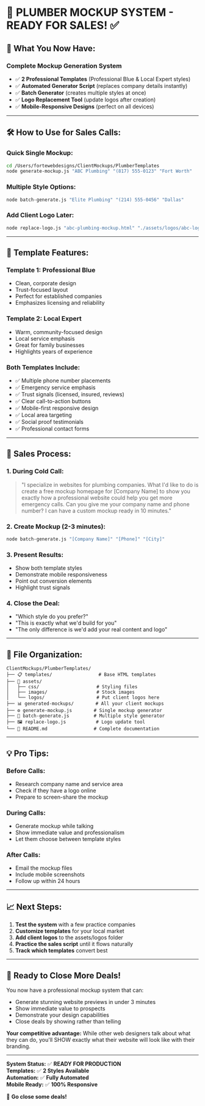 # 🎯 PLUMBER MOCKUP SYSTEM - READY FOR SALES! ✅

## 🚀 **What You Now Have:**

### **Complete Mockup Generation System**
- ✅ **2 Professional Templates** (Professional Blue & Local Expert styles)
- ✅ **Automated Generator Script** (replaces company details instantly)
- ✅ **Batch Generator** (creates multiple styles at once)
- ✅ **Logo Replacement Tool** (update logos after creation)
- ✅ **Mobile-Responsive Designs** (perfect on all devices)

---

## 🛠️ **How to Use for Sales Calls:**

### **Quick Single Mockup:**
```bash
cd /Users/fortewebdesigns/ClientMockups/PlumberTemplates
node generate-mockup.js "ABC Plumbing" "(817) 555-0123" "Fort Worth"
```

### **Multiple Style Options:**
```bash
node batch-generate.js "Elite Plumbing" "(214) 555-0456" "Dallas"
```

### **Add Client Logo Later:**
```bash
node replace-logo.js "abc-plumbing-mockup.html" "./assets/logos/abc-logo.png"
```

---

## 📱 **Template Features:**

### **Template 1: Professional Blue**
- Clean, corporate design
- Trust-focused layout
- Perfect for established companies
- Emphasizes licensing and reliability

### **Template 2: Local Expert**
- Warm, community-focused design
- Local service emphasis
- Great for family businesses
- Highlights years of experience

### **Both Templates Include:**
- ✅ Multiple phone number placements
- ✅ Emergency service emphasis
- ✅ Trust signals (licensed, insured, reviews)
- ✅ Clear call-to-action buttons
- ✅ Mobile-first responsive design
- ✅ Local area targeting
- ✅ Social proof testimonials
- ✅ Professional contact forms

---

## 🎯 **Sales Process:**

### **1. During Cold Call:**
> "I specialize in websites for plumbing companies. What I'd like to do is create a free mockup homepage for [Company Name] to show you exactly how a professional website could help you get more emergency calls. Can you give me your company name and phone number? I can have a custom mockup ready in 10 minutes."

### **2. Create Mockup (2-3 minutes):**
```bash
node batch-generate.js "[Company Name]" "[Phone]" "[City]"
```

### **3. Present Results:**
- Show both template styles
- Demonstrate mobile responsiveness
- Point out conversion elements
- Highlight trust signals

### **4. Close the Deal:**
- "Which style do you prefer?"
- "This is exactly what we'd build for you"
- "The only difference is we'd add your real content and logo"

---

## 📁 **File Organization:**

```
ClientMockups/PlumberTemplates/
├── 📋 templates/                 # Base HTML templates
├── 🎨 assets/
│   ├── css/                     # Styling files
│   ├── images/                  # Stock images
│   └── logos/                   # Put client logos here
├── 📊 generated-mockups/        # All your client mockups
├── ⚙️ generate-mockup.js        # Single mockup generator
├── 🚀 batch-generate.js         # Multiple style generator
├── 🖼️ replace-logo.js           # Logo update tool
└── 📖 README.md                 # Complete documentation
```

---

## 💡 **Pro Tips:**

### **Before Calls:**
- Research company name and service area
- Check if they have a logo online
- Prepare to screen-share the mockup

### **During Calls:**
- Generate mockup while talking
- Show immediate value and professionalism
- Let them choose between template styles

### **After Calls:**
- Email the mockup files
- Include mobile screenshots
- Follow up within 24 hours

---

## 📈 **Next Steps:**

1. **Test the system** with a few practice companies
2. **Customize templates** for your local market
3. **Add client logos** to the assets/logos folder
4. **Practice the sales script** until it flows naturally
5. **Track which templates** convert best

---

## 🎉 **Ready to Close More Deals!**

You now have a professional mockup system that can:
- Generate stunning website previews in under 3 minutes
- Show immediate value to prospects
- Demonstrate your design capabilities
- Close deals by showing rather than telling

**Your competitive advantage:** While other web designers talk about what they can do, you'll SHOW exactly what their website will look like with their branding.

---

**System Status:** ✅ **READY FOR PRODUCTION**  
**Templates:** ✅ **2 Styles Available**  
**Automation:** ✅ **Fully Automated**  
**Mobile Ready:** ✅ **100% Responsive**

🚀 **Go close some deals!**
